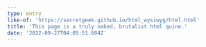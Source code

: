 ```yaml
---
type: entry
like-of: 'https://secretgeek.github.io/html_wysiwyg/html.html'
title: 'This page is a truly naked, brutalist html quine.'
date: '2022-09-27T04:05:51.604Z'
---
```


